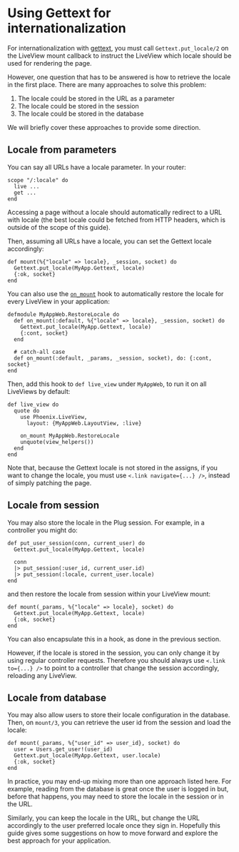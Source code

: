 # Using Gettext for internationalization

For internationalization with [gettext](https://hexdocs.pm/gettext/Gettext.html),
you must call `Gettext.put_locale/2` on the LiveView mount callback to instruct
the LiveView which locale should be used for rendering the page.

However, one question that has to be answered is how to retrieve the locale in
the first place. There are many approaches to solve this problem:

1. The locale could be stored in the URL as a parameter
2. The locale could be stored in the session
3. The locale could be stored in the database

We will briefly cover these approaches to provide some direction.

## Locale from parameters

You can say all URLs have a locale parameter. In your router:

    scope "/:locale" do
      live ...
      get ...
    end

Accessing a page without a locale should automatically redirect
to a URL with locale (the best locale could be fetched from
HTTP headers, which is outside of the scope of this guide).

Then, assuming all URLs have a locale, you can set the Gettext
locale accordingly:

    def mount(%{"locale" => locale}, _session, socket) do
      Gettext.put_locale(MyApp.Gettext, locale)
      {:ok, socket}
    end


You can also use the [`on_mount`](`Phoenix.LiveView.on_mount/1`) hook to
automatically restore the locale for every LiveView in your application:

    defmodule MyAppWeb.RestoreLocale do
      def on_mount(:default, %{"locale" => locale}, _session, socket) do
        Gettext.put_locale(MyApp.Gettext, locale)
        {:cont, socket}
      end

      # catch-all case
      def on_mount(:default, _params, _session, socket), do: {:cont, socket}
    end

Then, add this hook to `def live_view` under `MyAppWeb`, to run it on all
LiveViews by default:

    def live_view do
      quote do
        use Phoenix.LiveView,
          layout: {MyAppWeb.LayoutView, :live}

        on_mount MyAppWeb.RestoreLocale
        unquote(view_helpers())
      end
    end

Note that, because the Gettext locale is not stored in the assigns, if you
want to change the locale, you must use `<.link navigate={...} />`, instead
of simply patching the page.

## Locale from session

You may also store the locale in the Plug session. For example, in a controller
you might do:

    def put_user_session(conn, current_user) do
      Gettext.put_locale(MyApp.Gettext, locale)

      conn
      |> put_session(:user_id, current_user.id)
      |> put_session(:locale, current_user.locale)
    end

and then restore the locale from session within your LiveView mount:

    def mount(_params, %{"locale" => locale}, socket) do
      Gettext.put_locale(MyApp.Gettext, locale)
      {:ok, socket}
    end

You can also encapsulate this in a hook, as done in the previous section.

However, if the locale is stored in the session, you can only change it
by using regular controller requests. Therefore you should always use
`<.link to={...} />` to point to a controller that change the session
accordingly, reloading any LiveView.

## Locale from database

You may also allow users to store their locale configuration in the database.
Then, on `mount/3`, you can retrieve the user id from the session and load
the locale:

    def mount(_params, %{"user_id" => user_id}, socket) do
      user = Users.get_user!(user_id)
      Gettext.put_locale(MyApp.Gettext, user.locale)
      {:ok, socket}
    end

In practice, you may end-up mixing more than one approach listed here.
For example, reading from the database is great once the user is logged in
but, before that happens, you may need to store the locale in the session
or in the URL.

Similarly, you can keep the locale in the URL, but change the URL accordingly
to the user preferred locale once they sign in. Hopefully this guide gives
some suggestions on how to move forward and explore the best approach for your
application.
